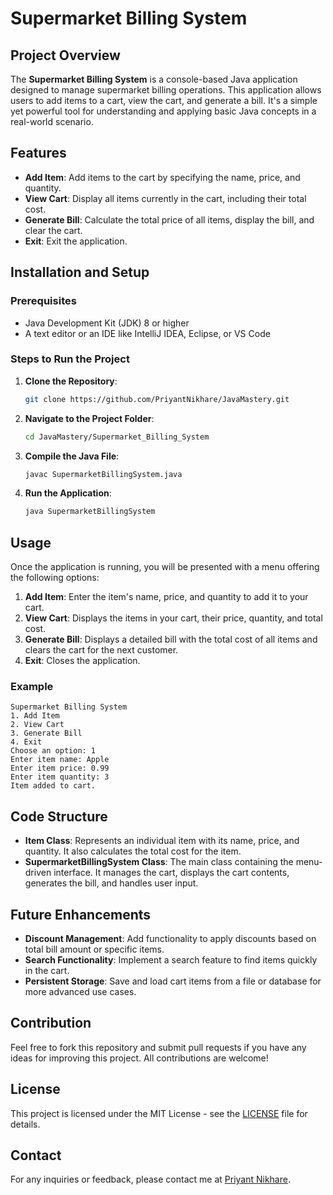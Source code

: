 # Supermarket Billing System

## Project Overview
The **Supermarket Billing System** is a console-based Java application designed to manage supermarket billing operations. This application allows users to add items to a cart, view the cart, and generate a bill. It's a simple yet powerful tool for understanding and applying basic Java concepts in a real-world scenario. 

## Features
- **Add Item**: Add items to the cart by specifying the name, price, and quantity.
- **View Cart**: Display all items currently in the cart, including their total cost.
- **Generate Bill**: Calculate the total price of all items, display the bill, and clear the cart.
- **Exit**: Exit the application.

## Installation and Setup

### Prerequisites
- Java Development Kit (JDK) 8 or higher
- A text editor or an IDE like IntelliJ IDEA, Eclipse, or VS Code

### Steps to Run the Project
1. **Clone the Repository**:
    ```bash
    git clone https://github.com/PriyantNikhare/JavaMastery.git
    ```
   
2. **Navigate to the Project Folder**:
    ```bash
    cd JavaMastery/Supermarket_Billing_System
    ```

3. **Compile the Java File**:
    ```bash
    javac SupermarketBillingSystem.java
    ```

4. **Run the Application**:
    ```bash
    java SupermarketBillingSystem
    ```

## Usage
Once the application is running, you will be presented with a menu offering the following options:

1. **Add Item**: Enter the item's name, price, and quantity to add it to your cart.
2. **View Cart**: Displays the items in your cart, their price, quantity, and total cost. 
3. **Generate Bill**: Displays a detailed bill with the total cost of all items and clears the cart for the next customer.
4. **Exit**: Closes the application.

### Example
```plaintext
Supermarket Billing System
1. Add Item
2. View Cart
3. Generate Bill
4. Exit
Choose an option: 1
Enter item name: Apple
Enter item price: 0.99
Enter item quantity: 3
Item added to cart.
```

## Code Structure
- **Item Class**: Represents an individual item with its name, price, and quantity. It also calculates the total cost for the item. 
- **SupermarketBillingSystem Class**: The main class containing the menu-driven interface. It manages the cart, displays the cart contents, generates the bill, and handles user input.

## Future Enhancements
- **Discount Management**: Add functionality to apply discounts based on total bill amount or specific items.
- **Search Functionality**: Implement a search feature to find items quickly in the cart.
- **Persistent Storage**: Save and load cart items from a file or database for more advanced use cases.

## Contribution
Feel free to fork this repository and submit pull requests if you have any ideas for improving this project. All contributions are welcome!

## License
This project is licensed under the MIT License - see the [LICENSE](LICENSE) file for details.

## Contact
For any inquiries or feedback, please contact me at [Priyant Nikhare](mailto:priyant.p.nikhare@gmail.com).
